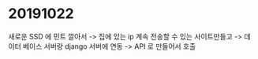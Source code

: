 # 20191022

새로운 SSD 에 민트 깔아서 -> 집에 있는 ip 계속 전송할 수 있는 사이트만들고
-> 데이터 베이스 서버랑 django 서버에 연동
-> API 로 만들어서 호출
